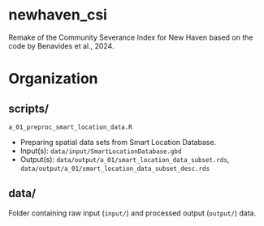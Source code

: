 # newhaven_csi
Remake of the Community Severance Index for New Haven based on the code by Benavides et al., 2024.

# Organization
## scripts/
`a_01_preproc_smart_location_data.R`
- Preparing spatial data sets from Smart Location Database.
- Input(s): `data/input/SmartLocationDatabase.gbd`
- Output(s): `data/output/a_01/smart_location_data_subset.rds`, `data/output/a_01/smart_location_data_subset_desc.rds`

## data/
Folder containing raw input (`input/`) and processed output (`output/`) data.
